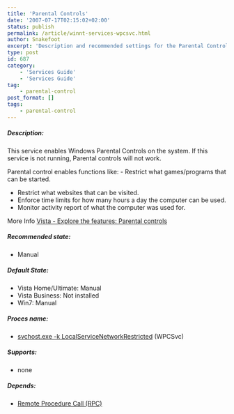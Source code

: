 ```yaml
---
title: 'Parental Controls'
date: '2007-07-17T02:15:02+02:00'
status: publish
permalink: /article/winnt-services-wpcsvc.html
author: Snakefoot
excerpt: 'Description and recommended settings for the Parental Controls service.'
type: post
id: 687
category:
    - 'Services Guide'
    - 'Services Guide'
tag:
    - parental-control
post_format: []
tags:
    - parental-control
---
```

##### Description:

 This service enables Windows Parental Controls on the system. If this service is not running, Parental controls will not work.  
  
 Parental control enables functions like: - Restrict what games/programs that can be started.
- Restrict what websites that can be visited.
- Enforce time limits for how many hours a day the computer can be used.
- Monitor activity report of what the computer was used for.
 
 More Info [Vista - Explore the features: Parental controls](http://www.microsoft.com/windows/windows-vista/features/parental-controls.aspx)
 
##### Recommended state:

- Manual

##### Default State:

- Vista Home/Ultimate: Manual
- Vista Business: Not installed
- Win7: Manual

##### Proces name:

- [svchost.exe -k LocalServiceNetworkRestricted](/article/winnt-services-wrapper.html) (WPCSvc)

##### Supports:

- none

##### Depends:

- [Remote Procedure Call (RPC)](/article/winnt-services-rpcss.html)